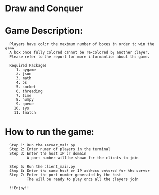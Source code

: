 # Draw and Conquer

  # Game Description:
      Players have color the maximum number of boxes in order to win the game.
      A box once fully colored cannot be re-colored by another player.
      Please refer to the report for more informantion about the game.
      
      Required Packages
         1. pygame
         2. json
         3. math
         4. os
         5. socket
         6. threading
         7. time
         8. numpy
         9. queue
        10. sys
        11. fmatch

  # How to run the game:  
      Step 1: Run the server_main.py
      Step 2: Enter numer of players in the terminal
      Step 3: Enter the host IP or domain
              A port number will be shown for the clients to join
      
      Step 5: Run the client_main.py
      Step 6: Enter the same host or IP address entered for the server
      Step 7: Enter the port number generated by the host
              The will be ready to play once all the players join

      !!Enjoy!!
      
